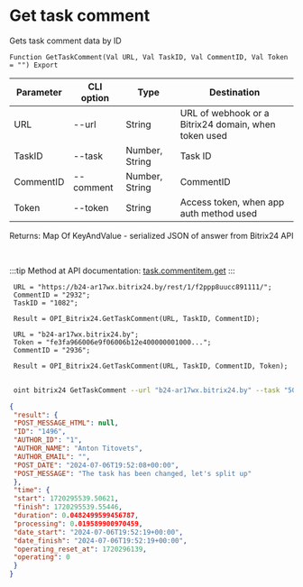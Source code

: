 ﻿---
sidebar_position: 2
---

# Get task comment
 Gets task comment data by ID



`Function GetTaskComment(Val URL, Val TaskID, Val CommentID, Val Token = "") Export`

 | Parameter | CLI option | Type | Destination |
 |-|-|-|-|
 | URL | --url | String | URL of webhook or a Bitrix24 domain, when token used |
 | TaskID | --task | Number, String | Task ID |
 | CommentID | --comment | Number, String | CommentID |
 | Token | --token | String | Access token, when app auth method used |

 
 Returns: Map Of KeyAndValue - serialized JSON of answer from Bitrix24 API

<br/>

:::tip
Method at API documentation: [task.commentitem.get](https://dev.1c-bitrix.ru/rest_help/tasks/task/commentitem/get.php)
:::
<br/>


```bsl title="Code example"
 URL = "https://b24-ar17wx.bitrix24.by/rest/1/f2ppp8uucc891111/";
 CommentID = "2932";
 TaskID = "1082";
 
 Result = OPI_Bitrix24.GetTaskComment(URL, TaskID, CommentID);
 
 URL = "b24-ar17wx.bitrix24.by";
 Token = "fe3fa966006e9f06006b12e400000001000...";
 CommentID = "2936";
 
 Result = OPI_Bitrix24.GetTaskComment(URL, TaskID, CommentID, Token);
```
	


```sh title="CLI command example"
 
 oint bitrix24 GetTaskComment --url "b24-ar17wx.bitrix24.by" --task "504" --comment "1720" --token "56898d66006e9f06006b12e400000001000..."

```

```json title="Result"
{
 "result": {
 "POST_MESSAGE_HTML": null,
 "ID": "1496",
 "AUTHOR_ID": "1",
 "AUTHOR_NAME": "Anton Titovets",
 "AUTHOR_EMAIL": "",
 "POST_DATE": "2024-07-06T19:52:08+00:00",
 "POST_MESSAGE": "The task has been changed, let's split up"
 },
 "time": {
 "start": 1720295539.50621,
 "finish": 1720295539.55446,
 "duration": 0.0482499599456787,
 "processing": 0.019589900970459,
 "date_start": "2024-07-06T19:52:19+00:00",
 "date_finish": "2024-07-06T19:52:19+00:00",
 "operating_reset_at": 1720296139,
 "operating": 0
 }
}
```
